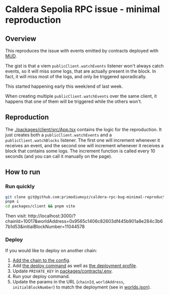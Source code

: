# Caldera Sepolia RPC issue - minimal reproduction

## Overview

This reproduces the issue with events emitted by contracts deployed with [MUD](https://mud.dev).

The gist is that a viem `publicClient.watchEvents` listener won't always catch events, so it will miss some logs, that are actually present in the block. In fact, it will miss most of the logs, and only be triggered sporadically.

This started happening early this week/end of last week.

When creating multiple `publicClient.watchEvents` over the same client, it happens that one of them will be triggered while the others won't.

## Reproduction

The [./packages/client/src/App.tsx](App) contains the logic for the reproduction. It just creates both a `publicClient.watchEvents` and a `publicClient.watchBlocks` listener. The first one will increment whenever it receives an event, and the second one will increment whenever it receives a block that contains some logs. The increment function is called every 10 seconds (and you can call it manually on the page).

## How to run

### Run quickly

```sh
git clone git@github.com:primodiumxyz/caldera-rpc-bug-minimal-reproduction.git
pnpm i
cd packages/client && pnpm vite
```

Then visit: http://localhost:3000/?chainId=10017&worldAddress=0x9565c1406c82603df445b901a8e284c3b67b1d53&initialBlockNumber=11044578

### Deploy

If you would like to deploy on another chain:

1. [Add the chain to the config](./packages/client/src/mud/supportedChains.ts).
2. Add [the deploy command](./packages/contracts/package.json) as well as [the deployment profile](./packages/contracts/foundry.toml).
3. Update `PRIVATE_KEY` in [packages/contracts/.env](./packages/contracts/.env).
4. Run your deploy command.
5. Update the params in the URL (`chainId`, `worldAddress`, `initialBlockNumber`) to match the deployment (see in [worlds.json](./packages/contracts/worlds.json)).
